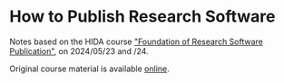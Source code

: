 # How to Publish Research Software

Notes based on the HIDA course ["Foundation of Research Software Publication"](https://events.hifis.net/event/1344/overview), on 2024/05/23 and /24.

Original course material is available [online](https://codebase.helmholtz.cloud/hifis/software/education/hifis-workshops/foundations-of-research-software-publication/workshop-materials).

